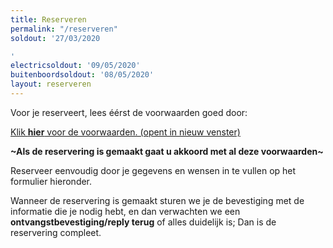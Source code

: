 ```yaml
---
title: Reserveren
permalink: "/reserveren"
soldout: '27/03/2020

'
electricsoldout: '09/05/2020'
buitenboordsoldout: '08/05/2020'
layout: reserveren
---
```


Voor je reserveert, lees éérst de voorwaarden goed door:

[Klik **hier** voor de voorwaarden. (opent in nieuw venster)](http://descheepsjongens.nl/voorwaarden)

**\~Als de reservering is gemaakt gaat u akkoord met al deze voorwaarden\~**

Reserveer eenvoudig door je gegevens en wensen in te vullen op het formulier hieronder.

Wanneer de reservering is gemaakt sturen we je de bevestiging met de informatie die je nodig hebt, en dan verwachten we een **ontvangstbevestiging/reply terug** of alles duidelijk is; Dan is de reservering compleet.